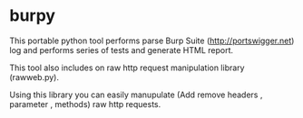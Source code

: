 burpy
=====


This portable python tool performs parse Burp Suite (http://portswigger.net) log and performs series of tests and generate HTML report.

This tool also includes on raw http request manipulation library (rawweb.py). 

Using this library you can easily manupulate (Add remove headers , parameter , methods) raw http requests.
